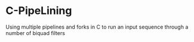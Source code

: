 # C-PipeLining
Using multiple pipelines and forks in C to run an input sequence through a number of biquad filters
